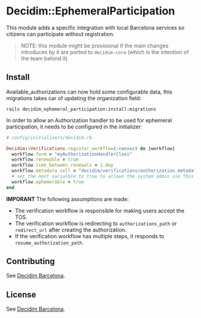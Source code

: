 # Decidim::EphemeralParticipation

This module adds a specific integration with local Barcelona services so citizens can participate without registration.

> NOTE: this module might be provisional if the main changes introduces by it are ported to `decidim-core`
> (which is the intention of the team behind it)

## Install

Available_authorizations can now hold some configurable data, this migrations takes car of updating the organization field:

```
rails decidim_ephemeral_participation:install:migrations
```

In order to allow an Authorization handler to be used for ephemeral participation, it needs to be configured in the initializer:

```ruby
# config/initializers/decidim.rb

Decidim::Verifications.register_workflow(:census) do |workflow|
  workflow.form = "myAuthorizationHandlerClass"
  workflow.renewable = true
  workflow.time_between_renewals = 1.day
  workflow.metadata_cell = "decidim/verifications/authorization_metadata"
  # set the next varialble to true to allows the system admin use this as a method for direct participation
  workflow.ephemerable = true
end
```

**IMPORANT**
The following assumptions are made:
- The verification workflow is responsible for making users accept the TOS.
- The verification workflow is redirecting to `authorizations_path` or `redirect_url` after creating the authorization.
- If the verification workflow has multiple steps, it responds to `resume_authorization_path`.

## Contributing

See [Decidim
Barcelona](https://github.com/AjuntamentdeBarcelona/decidim-barcelona).

## License

See [Decidim
Barcelona](https://github.com/AjuntamentdeBarcelona/decidim-barcelona).
